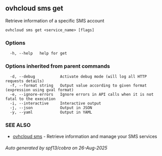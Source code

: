 ## ovhcloud sms get

Retrieve information of a specific SMS account

```
ovhcloud sms get <service_name> [flags]
```

### Options

```
  -h, --help   help for get
```

### Options inherited from parent commands

```
  -d, --debug           Activate debug mode (will log all HTTP requests details)
  -f, --format string   Output value according to given format (expression using gval format)
  -e, --ignore-errors   Ignore errors in API calls when it is not fatal to the execution
  -i, --interactive     Interactive output
  -j, --json            Output in JSON
  -y, --yaml            Output in YAML
```

### SEE ALSO

* [ovhcloud sms](ovhcloud_sms.md)	 - Retrieve information and manage your SMS services

###### Auto generated by spf13/cobra on 26-Aug-2025
